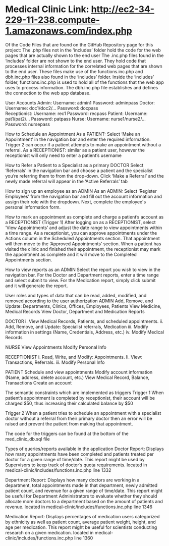 # Medical Clinic Link: http://ec2-34-229-11-238.compute-1.amazonaws.com/index.php

Of the Code Files that are found on the GitHub Repository page for this project:
The .php files not in the ‘includes’ folder hold the code for the web pages that are actually shown to the end user
The .inc.php files found in the ‘includes’ folder are not shown to the end user. They hold code that processes internal information for the correlated web pages that are shown to the end user. These files make use of the functions.inc.php and dbh.inc.php files also found in the ‘includes’ folder.
Inside the ‘includes’ folder, functions.inc.php is used to hold all of the functions that the web app uses to process information. The dbh.inc.php file establishes and defines the connection to the web app database.

User Accounts
Admin:
Username: admin1
Password: adminpass
Doctor:	
Username: doc1/doc2/…
Password: docpass	
Receptionist:
Username: rec1
Password: recpass
Patient: 
Username: pat1/pat2/…
Password: patpass
Nurse:
Username: nurse1/nurse2/…
Password: nursepass

How to Schedule an Appointment
As a PATIENT: Select ‘Make an Appointment’ in the navigation bar and enter the required information. Trigger 2 can occur if a patient attempts to make an appointment without a referral. 
As a RECEPTIONIST: similar as a patient user, however the receptionist will only need to enter a patient’s username

How to Refer a Patient to a Specialist as a primary DOCTOR
Select ‘Referrals’ in the navigation bar and choose a patient and the specialist you’re referring them to from the drop-down. Click ‘Make a Referral’ and the newly made referral will appear in the ‘Active Referrals’ tab

How to sign up an employee as an ADMIN 
As an ADMIN: Select ‘Register Employees’ from the navigation bar and fill out the account information and assign their role with the dropdown. Next, complete the employee's personal information form.

How to mark an appointment as complete and charge a patient’s account as a RECEPTIONIST (Trigger 1) 
After logging on as a RECEPTIONIST, select ‘View Appointments’ and adjust the date range to view appointments within a time range. As a receptionist, you can approve appointments under the Actions column in the Scheduled Appointments section. That appointment will then move to the ‘Approved Appointments’ section. When a patient has visited the clinic and finished their appointment, the receptionist may mark the appointment as complete and it will move to the Completed Appointments section.

How to view reports as an ADMIN
Select the report you wish to view in the navigation bar. For the Doctor and Department reports, enter a time range and select submit to view. For the Medication report, simply click submit and it will generate the report. 

User roles and types of data that can be read, added, modified, and removed according to the user authorization
ADMIN
Add, Remove, and Update: Departments, Clinics, Offices, Employees, Patients
View Medicine, Medical Records
View Doctor, Department and Medication Reports

DOCTOR
i.	View Medical Records, Patients, and scheduled appointments.
ii.	Add, Remove, and Update: Specialist referrals, Medication
iii.	Modify information in settings (Name, Credentials, Address, etc.)
iv. 	Modify Medical Records

NURSE
View Appointments
Modify Personal Info

RECEPTIONIST
 i.    Read, Write, and Modify: Appointments.
Ii.    View: Transactions, Referrals.
iii.   Modify Personal Info

PATIENT
Schedule and view appointments
Modify account information (Name, address, delete account, etc.)
View Medical Record, Balance, Transactions
Create an account

The semantic constraints which are implemented as triggers
Trigger 1
 When patient’s appointment is completed by receptionist, their account will be charged $50, thus increasing their calculated balance by $50
 
Trigger 2
When a patient tries to schedule an appointment with a specialist doctor without a referral from their primary doctor then an error will be raised and prevent the patient from making that appointment.

The code for the triggers can be found at the bottom of the med_clinic_db.sql file

Types of queries/reports available in the application
Doctor Report: Displays how many appointments have been completed and patients treated per doctor for a given range of time/date. This report might be used by Supervisors to keep track of doctor’s quota requirements.
located in medical-clinic/includes/functions.inc.php line 1332

Department Report: Displays how many doctors are working in a department, total appointments made in that department, newly admitted patient count, and revenue for a given range of time/date. This report might be useful for Department Administrators to evaluate whether they should allocate more doctors to a department based on the amount of patients and revenue.
located in medical-clinic/includes/functions.inc.php line 1346

Medication Report: Displays percentages of medication users categorized by ethnicity as well as patient count, average patient weight, height, and age per medication. This report might be useful for scientists conducting research on a given medication. 
located in medical-clinic/includes/functions.inc.php line 1360
